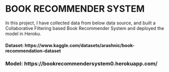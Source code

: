 # <h1>BOOK RECOMMENDER SYSTEM</h1>

<p>In this project, I have collected data from below data source, and built a Collaborative Filtering based Book Recommender System and deployed the model in Heroku.</p> 

<h4>Dataset: https://www.kaggle.com/datasets/arashnic/book-recommendation-dataset</h4>


<h3>Model: https://bookrecommendersystem0.herokuapp.com/</h3>





